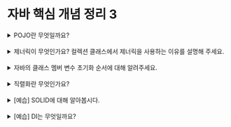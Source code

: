 # 자바 핵심 개념 정리 3
<details>
<summary>POJO란 무엇일까요?</summary>
<div markdown="1">
POJO는 Plain Old Java Object의 약자로 오래된 방식의 간단한 자바 객체로 특정 기술에 종속되지 않는 순수한 자바 객체를 의미한다. 객체 지향의 특성이 잘 드러나는 객체이다.
</div>
</details>
<br>

<details>
<summary>제너릭이 무엇인가요? 컬렉션 클래스에서 제너릭을 사용하는 이유를 설명해 주세요.</summary>
<div markdown="1">
제너릭은 특정 타입만 다루지 않고 여러 타입으로 변할 수 있도록 클래스나 메서드를 일반화시키는 기법이다. 컬렉션 클래스에서 특정 타입만 저장하는 것이 아니라 여러 타입의 값을 다룰 수 있도록 하기 위해 특정 타입이 선언되지 않은 제네릭을 사용한다.
</details>
<br>

<details>
<summary>자바의 클래스 멤버 변수 초기화 순서에 대해 알려주세요.</summary>
<div markdown="1">
자바의 클래스에서 클래스 변수의 기본값 초기화가 가장 먼저 수행되고, 그 다음은 변수의 명시적 초기화가 수행되고, 클래스 초기화 블록이 수행된다.
</div>
</details>
<br>

<details>
<summary>직렬화란 무엇인가요?</summary>
<div markdown="1">
직렬화는 자바 시스템 내부에서 사용되는 객체 또는 데이터를 외부의 자바 시스템에서도 사용할 수 있도록 byte 형태로 데이터 변환하는 기술과 바이트로 변환된 데이터를 다시 객체로 변환하는 기술을 아울러서 말한다. 시스템적으로는 JVM의 메모리에 상주되어 있는 객체 데이터를 byte 형태로 변환하는 기술과 직렬화된 byte 형태의 데이터를 객체로 변환해서 JVM으로 상주시키는 형태를 말한다.
</div>
</details>
<br>

<details>
<summary>[예습] SOLID에 대해 알아봅시다.</summary>
<div markdown="1">
SOLID는 SRP, OCP, LSP, ISP, DIP로 이루어진 용어다. SRP(Single Responsibility Principle)는 단일 책임 원칙으로 하나의 클래스는 하나의 책임만 가져야 함을 의미한다. OCP(Open-Closed Principle)는 개방-폐쇄 원칙으로 확장에는 열려 있으나 변경에는 닫혀 있어야 함을 의미한다. LSP(Liskov’s Substitution Principle)는 리스코프 치환 법칙으로 프로그램의 객체는 프로그램의 정확성을 해치지 않으면서 하위 타입의 인스턴스로 바꿀 수 있어야 함을 의미한다. ISP(Interface Segregation Principle)는 클라이언트가 자신이 이용하지 않는 메서드에 의존하지 않아야 함을 의미한다. 즉, 클라이언트를 기준으로 인터페이스가 나눠져야 한다는 것이다. DIP(Dependency Inversion Principle)는 의존관계 역전 원칙으로 상위 모듈이 하위 모듈에 의존하면 안 되고, 추상적인 적은 구체적인 것에 의존하면 안 되고 구체적인 것이 추상적인 것에 의존해야 함을 의미한다.
</div>
</details>
<br>

<details>
<summary>[예습] DI는 무엇일까요?</summary>
<div markdown="1">
DI는 Dependency Injection의 약자로 의존관계를 외부에서 생성한 후 주입하는 방식이다. 의존관계 주입으로는 주고 생성자 주입 방법과 수정자 주입 방법을 사용한다. 의존관계 주입은 사용될 때 결합도가 줄어들고, 유연성이 높아지고, 테스트하기 쉬워지고, 가독성이 높아진다는 장점을 가진다.
</div>
</details>
<br>